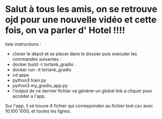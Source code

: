 # Salut à tous les amis, on se retrouve ojd pour une nouvelle vidéo et cette fois, on va parler d' Hotel !!!!
liste instructions : 

  - cloner le dépot et se placer dans le dossier puis executer les commandes suivantes :
  - docker build -t tortank_gradio . 
  - docker run -it tortank_gradio
  - cd apps
  - python3 train.py
  - python3 my_gradio_app.py
  - l'output de ce dernier fichier va générer un global link a cliquer pour accéder a l'app.
  
  Sur l'app, il se trouve 4 fichier qui corresponden au fichier test.csv avec 10,100 1000, et toutes les lignes.
